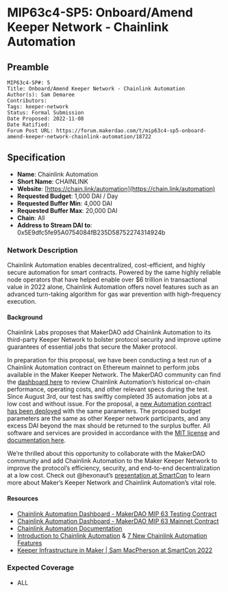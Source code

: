 # MIP63c4-SP5: Onboard/Amend Keeper Network - Chainlink Automation

## Preamble

```
MIP63c4-SP#: 5
Title: Onboard/Amend Keeper Network - Chainlink Automation
Author(s): Sam Demaree
Contributors:
Tags: keeper-network
Status: Formal Submission
Date Proposed: 2022-11-08
Date Ratified:
Forum Post URL: https://forum.makerdao.com/t/mip63c4-sp5-onboard-amend-keeper-network-chainlink-automation/18722
```

## Specification

* **Name**: Chainlink Automation
* **Short Name**: CHAINLINK
* **Website**: [https://chain.link/automation](https://chain.link/automation)
* **Requested Budget**: 1,000 DAI / Day
* **Requested Buffer Min**: 4,000 DAI
* **Requested Buffer Max**: 20,000 DAI
* **Chain**: All
* **Address to Stream DAI to**: 0x5E9dfc5fe95A0754084fB235D58752274314924b

### Network Description

Chainlink Automation enables decentralized, cost-efficient, and highly secure automation for smart contracts. Powered by the same highly reliable node operators that have helped enable over $6 trillion in transactional value in 2022 alone, Chainlink Automation offers novel features such as an advanced turn-taking algorithm for gas war prevention with high-frequency execution.

#### Background

Chainlink Labs proposes that MakerDAO add Chainlink Automation to its third-party Keeper Network to bolster protocol security and improve uptime guarantees of essential jobs that secure the Maker protocol.

In preparation for this proposal, we have been conducting a test run of a Chainlink Automation contract on Ethereum mainnet to perform jobs available in the Maker Keeper Network. The MakerDAO community can find the [dashboard here](https://keepers.chain.link/mainnet/12049732317083051201514877528369061648217179903508662790905000050655955143364) to review Chainlink Automation’s historical on-chain performance, operating costs, and other relevant specs during the test. Since August 3rd, our test has swiftly completed 35 automation jobs at a low cost and without issue. For the proposal, a [new Automation contract has been deployed](https://automation.chain.link/mainnet/28574017338138851982101909486618913866040346571145944575028414711961808599672) with the same parameters. The proposed budget parameters are the same as other Keeper network participants, and any excess DAI beyond the max should be returned to the surplus buffer. All software and services are provided in accordance with the [MIT license](https://opensource.org/licenses/MIT) and [documentation here](https://docs.chain.link/docs/chainlink-keepers/introduction/).

We’re thrilled about this opportunity to collaborate with the MakerDAO community and add Chainlink Automation to the Maker Keeper Network to improve the protocol’s efficiency, security, and end-to-end decentralization at a low cost. Check out @hexonaut’s [presentation at SmartCon](https://www.youtube.com/watch?v=EE4JXOpv9TM) to learn more about Maker’s Keeper Network and Chainlink Automation’s vital role.

#### Resources

* [Chainlink Automation Dashboard - MakerDAO MIP 63 Testing Contract](https://keepers.chain.link/mainnet/12049732317083051201514877528369061648217179903508662790905000050655955143364)
* [Chainlink Automation Dashboard - MakerDAO MIP 63 Mainnet Contract](https://automation.chain.link/mainnet/28574017338138851982101909486618913866040346571145944575028414711961808599672)
* [Chainlink Automation Documentation](https://docs.chain.link/docs/chainlink-keepers/introduction/)
* [Introduction to Chainlink Automation](https://blog.chain.link/chainlink-keepers-is-now-live-on-mainnet/) & [7 New Chainlink Automation Features ](https://blog.chain.link/new-chainlink-keepers-features/)
* [Keeper Infrastructure in Maker | Sam MacPherson at SmartCon 2022](https://www.youtube.com/watch?v=EE4JXOpv9TM)


### Expected Coverage

* ALL
